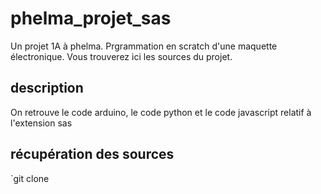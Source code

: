 # phelma_projet_sas
Un projet 1A à phelma. Prgrammation en scratch d'une maquette électronique.
Vous trouverez ici les sources du projet.

## description
On retrouve le code arduino, le code python et le code javascript relatif à l'extension sas

## récupération des sources
`git clone
